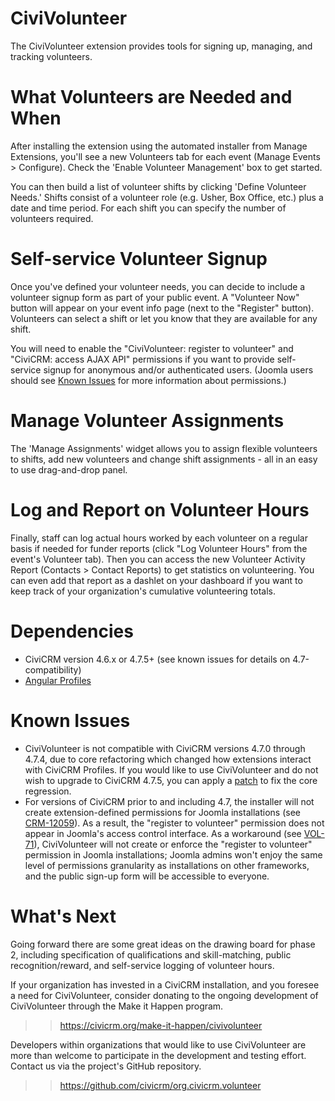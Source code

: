CiviVolunteer
=============

The CiviVolunteer extension provides tools for signing up, managing, and tracking volunteers.

What Volunteers are Needed and When
===================================
After installing the extension using the automated installer from Manage Extensions,
you'll see a new Volunteers tab for each event (Manage Events > Configure). Check the
'Enable Volunteer Management' box to get started.

You can then build a list of volunteer shifts by clicking 'Define Volunteer Needs.'
Shifts consist of a volunteer role (e.g. Usher, Box Office, etc.) plus a date and time
period. For each shift you can specify the number of volunteers required.

Self-service Volunteer Signup
=============================
Once you've defined your volunteer needs, you can decide to include a volunteer signup
form as part of your public event. A "Volunteer Now" button will appear on your event
info page (next to the "Register" button). Volunteers can select a shift or let you
know that they are available for any shift.

You will need to enable the "CiviVolunteer: register to volunteer" and
"CiviCRM: access AJAX API" permissions if you
want to provide self-service signup for anonymous and/or authenticated users.
(Joomla users should see [Known Issues](#known-issues) for more information about
permissions.)

Manage Volunteer Assignments
=============================
The 'Manage Assignments' widget allows you to assign flexible volunteers to shifts,
add new volunteers and change shift assignments - all in an easy to use drag-and-drop panel.

Log and Report on Volunteer Hours
=================================
Finally, staff can log actual hours worked by each volunteer on a regular basis if needed for
funder reports (click "Log Volunteer Hours" from the event's Volunteer tab). Then you can
access the new Volunteer Activity Report (Contacts > Contact Reports) to get
statistics on volunteering. You can even add that report as a dashlet on your dashboard if
you want to keep track of your organization's cumulative volunteering totals.

Dependencies
============
- CiviCRM version 4.6.x or 4.7.5+ (see known issues for details on 4.7-compatibility)
- [Angular Profiles](https://github.com/ginkgostreet/org.civicrm.angularprofiles)

Known Issues
============
- CiviVolunteer is not compatible with CiviCRM versions 4.7.0 through 4.7.4, due
  to core refactoring which changed how extensions interact with CiviCRM Profiles. If
  you would like to use CiviVolunteer and do not wish to upgrade to CiviCRM 4.7.5, you
  can apply a [patch](https://github.com/civicrm/civicrm-core/commit/ca0f1c4b5969344181feb71df9a625c30dc9c2e8.patch)
  to fix the core regression.
- For versions of CiviCRM prior to and including 4.7, the installer will not
  create extension-defined permissions for Joomla installations (see
  [CRM-12059](https://issues.civicrm.org/jira/browse/CRM-12059)). As a result,
  the "register to volunteer" permission does not appear in Joomla's access control
  interface. As a workaround (see [VOL-71](https://issues.civicrm.org/jira/browse/VOL-71)),
  CiviVolunteer will not create or enforce the "register to volunteer" permission
  in Joomla installations; Joomla admins won't enjoy the same level of permissions
  granularity as installations on other frameworks, and the public sign-up form will
  be accessible to everyone.

What's Next
===========
Going forward there are some great ideas on the drawing board for phase 2, including specification
of qualifications and skill-matching, public recognition/reward, and self-service logging of
volunteer hours.

If your organization has invested in a CiviCRM installation, and you foresee a need for CiviVolunteer,
consider donating to the ongoing development of CiviVolunteer through the Make it Happen program.

>> https://civicrm.org/make-it-happen/civivolunteer

Developers within organizations that would like to use CiviVolunteer are more than welcome to
participate in the development and testing effort. Contact us via the project's GitHub
repository.

>> https://github.com/civicrm/org.civicrm.volunteer